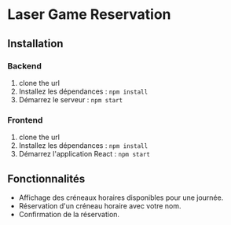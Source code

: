 # Laser Game Reservation

## Installation

### Backend

1. clone the url 
2. Installez les dépendances : `npm install`
3. Démarrez le serveur : `npm start`

### Frontend

1. clone the url
2. Installez les dépendances : `npm install`
3. Démarrez l'application React : `npm start`

## Fonctionnalités

- Affichage des créneaux horaires disponibles pour une journée.
- Réservation d'un créneau horaire avec votre nom.
- Confirmation de la réservation.
